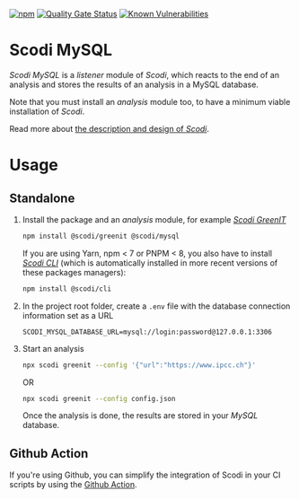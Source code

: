 [![npm](https://img.shields.io/npm/v/%40fabernovel%2Fheart-mysql
 "Scodi MySQL on npmjs.com")](https://www.npmjs.com/package/@fabernovel/heart-mysql)
[![Quality Gate Status](https://sonarcloud.io/api/project_badges/measure?project=scodi-mysql&metric=alert_status)](https://sonarcloud.io/summary/new_code?id=scodi-mysql)
[![Known Vulnerabilities](https://snyk.io/test/github/bgatellier/scodi/badge.svg?targetFile=packages/mysql/package.json)](https://snyk.io/test/github/bgatellier/scodi?targetFile=packages/mysql/package.json "View known vulnerabilities")

# Scodi MySQL

_Scodi MySQL_ is a _listener_ module of _Scodi_, which reacts to the end of an analysis and stores the results of an analysis in a MySQL database.

Note that you must install an _analysis_ module too, to have a minimum viable installation of _Scodi_.

Read more about [the description and design of _Scodi_](https://github.com/bgatellier/scodi#readme).

# Usage

## Standalone

1. Install the package and an _analysis_ module, for example _[Scodi GreenIT](https://www.npmjs.com/package/@scodi/greenit)_

    ```bash
    npm install @scodi/greenit @scodi/mysql
    ```

    If you are using Yarn, npm < 7 or PNPM < 8, you also have to install _[Scodi CLI](https://www.npmjs.com/package/@scodi/cli)_ (which is automatically installed in more recent versions of these packages managers):

    ```bash
    npm install @scodi/cli
    ```

2. In the project root folder, create a `.env` file with the database connection information set as a URL

    ```dotenv
    SCODI_MYSQL_DATABASE_URL=mysql://login:password@127.0.0.1:3306
    ```

3. Start an analysis

    ```bash
    npx scodi greenit --config '{"url":"https://www.ipcc.ch"}'
    ```

    OR 

    ```bash
    npx scodi greenit --config config.json
    ```

    Once the analysis is done, the results are stored in your _MySQL_ database.

## Github Action

If you're using Github, you can simplify the integration of Scodi in your CI scripts by using the [Github Action](https://github.com/marketplace/actions/heart-webpages-evaluation).
